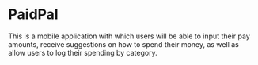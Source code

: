 # PaidPal
This is a mobile application with which users will be able to input their pay amounts, receive suggestions on how to spend their money, as well as allow users to log their spending by category.
